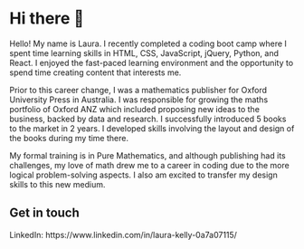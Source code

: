 <h1>Hi there 👋</h1>

Hello! My name is Laura. I recently completed a coding boot camp where I spent time learning skills in HTML, CSS, JavaScript, jQuery, Python, and React. I enjoyed the fast-paced learning environment and the opportunity to spend time creating content that interests me. 

Prior to this career change, I was a mathematics publisher for Oxford University Press in Australia. I was responsible for growing the maths portfolio of Oxford ANZ which included proposing new ideas to the business, backed by data and research. I successfully introduced 5 books to the market in 2 years. I developed skills involving the layout and design of the books during my time there.

My formal training is in Pure Mathematics, and although publishing had its challenges, my love of math drew me to a career in coding due to the more logical problem-solving aspects. I also am excited to transfer my design skills to this new medium. 

<h2>Get in touch</h2>
LinkedIn: https://www.linkedin.com/in/laura-kelly-0a7a07115/

